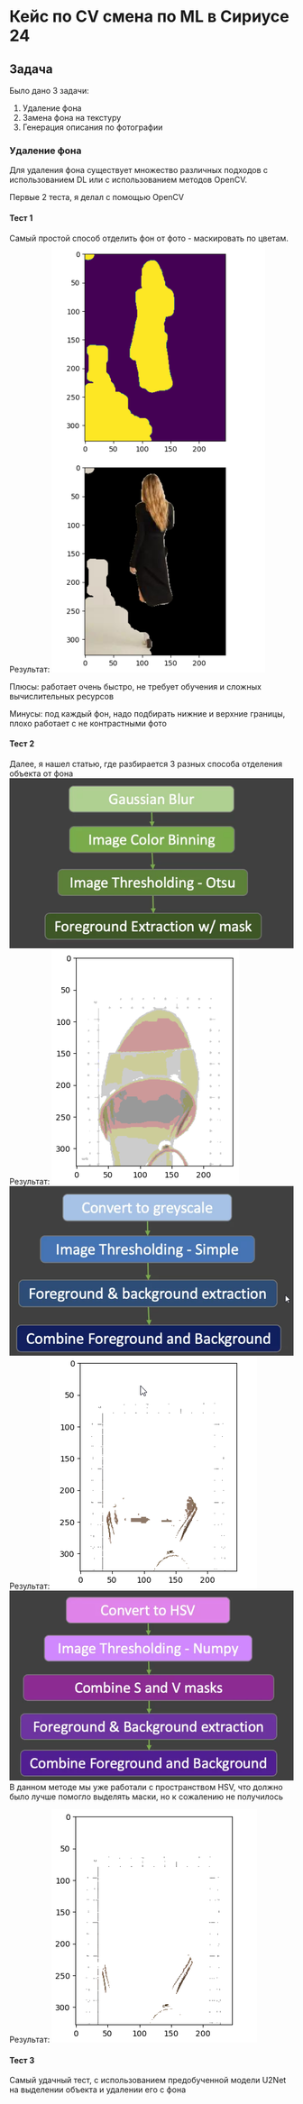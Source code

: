 # Кейс по CV смена по ML в Сириусе 24

## Задача
Было дано 3 задачи: 

1. Удаление фона
2. Замена фона на текстуру
3. Генерация описания по фотографии

### Удаление фона
Для удаления фона существует множество различных подходов с использованием DL или с использованием методов OpenCV.

Первые 2 теста, я делал с помощью OpenCV
#### Тест 1
Самый простой способ отделить фон от фото - маскировать по цветам. 
Результат: 
![alt text](images/image-6.png)

Плюсы: работает очень быстро, не требует обучения и сложных вычислительных ресурсов

Минусы: под каждый фон, надо подбирать нижние и верхние границы, плохо работает с не контрастными фото

#### Тест 2
Далее, я нашел статью, где разбирается 3 разных способа отделения объекта от фона
![alt text](images/image.png)
Результат: ![alt text](images/image-3.png)
![alt text](images/image-1.png)
Результат:![alt text](images/image-4.png)
![alt text](images/image-2.png)
В данном методе мы уже работали с пространством HSV, что должно было лучше помогло выделять маски, но к сожалению не получилось

Результат: ![alt text](images/image-5.png)

#### Тест 3
Самый удачный тест, с использованием предобученной модели U2Net на выделении объекта и удалении его с фона
